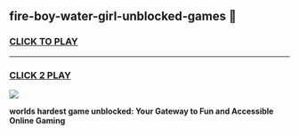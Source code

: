 
## fire-boy-water-girl-unblocked-games 👋
<h3>
<a href="https://premium.freeplayer.one?title=fire-boy-water-girl-unblocked-games&ref=14F">CLICK TO PLAY</a></h3>
<hr>

<h3>
<a href="https://premium.freeplayer.one?title=fire-boy-water-girl-unblocked-games&ref=14F">CLICK 2 PLAY</a>
  
</h3>

<a href="https://premium.freeplayer.one?title=fire-boy-water-girl-unblocked-games&ref=12F/"><img src="https://clearcache.store/games.png"></a>


**worlds hardest game unblocked: Your Gateway to Fun and Accessible Online Gaming**
